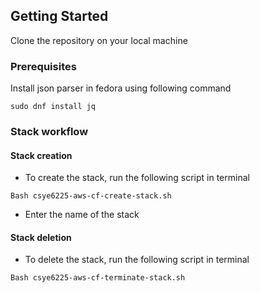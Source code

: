 ## Getting Started

Clone the repository on your local machine

### Prerequisites

Install json parser in fedora using following command

```
sudo dnf install jq
```
### Stack workflow
#### Stack creation

* To create the stack, run the following script in terminal
```
Bash csye6225-aws-cf-create-stack.sh
```
* Enter the name of the stack

#### Stack deletion
* To delete the stack, run the following script in terminal
```
Bash csye6225-aws-cf-terminate-stack.sh
```
